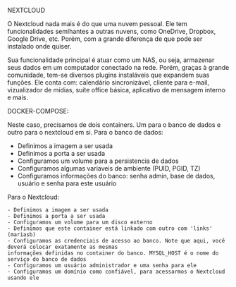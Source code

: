 NEXTCLOUD

O Nextcloud nada mais é do que uma nuvem pessoal. Ele tem funcionalidades semlhantes a outras nuvens, como 
OneDrive, Dropbox, Google Drive, etc. Porém, com a grande diferença de que pode ser instalado onde quiser.

Sua funcionalidade principal é atuar como um NAS, ou seja, armazenar seus dados em um computador conectado na 
rede. Porém, graças à grande comunidade, tem-se diversos plugins instaláveis que expandem suas funções. Ele 
conta com: calendário sincronizável, cliente para e-mail, vizualizador de mídias, suíte office básica, 
aplicativo de mensagem interno e mais.

DOCKER-COMPOSE:

Neste caso, precisamos de dois containers. Um para o banco de dados e outro para o nextcloud em si. 
Para o banco de dados:

 - Definimos a imagem a ser usada
 - Definimos a porta a ser usada
 - Configuramos um volume para a persistencia de dados
 - Configuramos algumas variaveis de ambiente (PUID, PGID, TZ)
 - Configuramos informações do banco: senha admin, base de dados, usuário e senha para este usuário

Para o Nextcloud:

    - Definimos a imagem a ser usada
    - Definimos a porta a ser usada
    - Configuramos um volume para um disco externo
    - Definimos que este container está linkado com outro com 'links' (mariasb)
    - Configuramos as credenciais de acesso ao banco. Note que aqui, você deverá colocar exatamente as mesmas 
    informações definidas no container do banco. MYSQL_HOST é o nome do serviço do banco de dados
    - Configuramos um usuário administrador e uma senha para ele
    - Configuramos um domínio como confiável, para acessarmos o Nextcloud usando ele